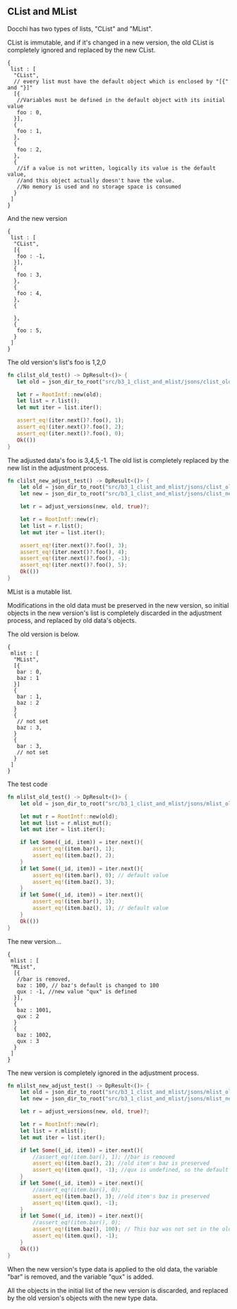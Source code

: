 ## CList and MList

Docchi has two types of lists, "CList" and "MList".

CList is immutable, and if it's changed in a new version,
the old CList is completely ignored and replaced by the new CList.
```
{
 list : [
  "CList",
  // every list must have the default object which is enclosed by "[{" and "}]"
  [{
   //Variables must be defined in the default object with its initial value
   foo : 0,
  }],
  {
   foo : 1,
  },
  {
   foo : 2,
  },
  {
   //if a value is not written, logically its value is the default value, 
   //and this object actually doesn't have the value. 
   //No memory is used and no storage space is consumed   
  }
 ] 
}
```
And the new version
```
{
 list : [
  "CList",
  [{
   foo : -1,
  }],
  {
   foo : 3,
  },
  {
   foo : 4,
  },
  {
   
  },
  {
   foo : 5,      
  }
 ] 
}

```
The old version's list's foo is 1,2,0
 ```Rust
fn clilst_old_test() -> DpResult<()> {
    let old = json_dir_to_root("src/b3_1_clist_and_mlist/jsons/clist_old", true)?;

    let r = RootIntf::new(old);
    let list = r.list();
    let mut iter = list.iter();

    assert_eq!(iter.next()?.foo(), 1);
    assert_eq!(iter.next()?.foo(), 2);
    assert_eq!(iter.next()?.foo(), 0);
    Ok(())
}
```
The adjusted data's foo is 3,4,5,-1.
The old list is completely replaced by the new list in the adjustment process.
```Rust
fn clilst_new_adjust_test() -> DpResult<()> {
    let old = json_dir_to_root("src/b3_1_clist_and_mlist/jsons/clist_old", true)?;
    let new = json_dir_to_root("src/b3_1_clist_and_mlist/jsons/clist_new", true)?;

    let r = adjust_versions(new, old, true)?;

    let r = RootIntf::new(r);
    let list = r.list();
    let mut iter = list.iter();

    assert_eq!(iter.next()?.foo(), 3);
    assert_eq!(iter.next()?.foo(), 4);
    assert_eq!(iter.next()?.foo(), -1);
    assert_eq!(iter.next()?.foo(), 5);
    Ok(())
}
```
MList is a mutable list.

Modifications in the old data must be preserved in the new version,
so initial objects in the new version's list is completely discarded in the adjustment process,
and replaced by old data's objects.

The old version is below.
```
{
 mlist : [
  "MList",
  [{
   bar : 0,
   baz : 1
  }]
  {
   bar : 1,
   baz : 2
  }
  {
   // not set
   baz : 3,
  }
  {
   bar : 3,
   // not set 
  }
 ]
}
```
The test code
```Rust
fn mlilst_old_test() -> DpResult<()> {
    let old = json_dir_to_root("src/b3_1_clist_and_mlist/jsons/mlist_old", true)?;

    let mut r = RootIntf::new(old);
    let mut list = r.mlist_mut();
    let mut iter = list.iter();

    if let Some((_id, item)) = iter.next(){
        assert_eq!(item.bar(), 1);
        assert_eq!(item.baz(), 2);
    }
    if let Some((_id, item)) = iter.next(){
        assert_eq!(item.bar(), 0); // default value
        assert_eq!(item.baz(), 3);
    }
    if let Some((_id, item)) = iter.next(){
        assert_eq!(item.bar(), 3);
        assert_eq!(item.baz(), 1); // default value
    }
    Ok(())
}
```
The new version...
```
{
 mlist : [
 "MList",
  [{
   //bar is removed,
   baz : 100, // baz's default is changed to 100
   qux : -1, //new value "qux" is defined
  }],
  {
   baz : 1001,
   qux : 2
  }
  {
   baz : 1002,
   qux : 3
  }
 ]
}
```
The new version is completely ignored in the adjustment process.
```Rust
fn mlilst_new_adjust_test() -> DpResult<()> {
    let old = json_dir_to_root("src/b3_1_clist_and_mlist/jsons/mlist_old", true)?;
    let new = json_dir_to_root("src/b3_1_clist_and_mlist/jsons/mlist_new", true)?;

    let r = adjust_versions(new, old, true)?;

    let r = RootIntf::new(r);
    let list = r.mlist();
    let mut iter = list.iter();

    if let Some((_id, item)) = iter.next(){
        //assert_eq!(item.bar(), 1); //bar is removed
        assert_eq!(item.baz(), 2); //old item's baz is preserved
        assert_eq!(item.qux(), -1); //qux is undefined, so the default value is returned
    }
    if let Some((_id, item)) = iter.next(){
        //assert_eq!(item.bar(), 0);
        assert_eq!(item.baz(), 3); //old item's baz is preserved
        assert_eq!(item.qux(), -1);
    }
    if let Some((_id, item)) = iter.next(){
        //assert_eq!(item.bar(), 0);
        assert_eq!(item.baz(), 100); // This baz was not set in the old data, so the default value of the new version returned
        assert_eq!(item.qux(), -1);
    }
    Ok(())
}
```
When the new version's type data is applied to the old data,
the variable "bar" is removed, and the variable "qux" is added.

All the objects in the initial list of the new version is discarded,
and replaced by the old version's objects with the new type data. 